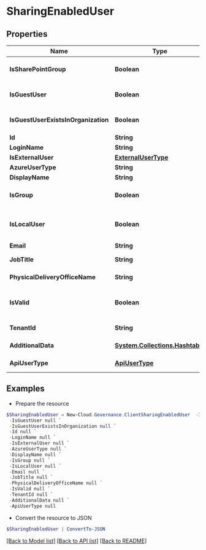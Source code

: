 # SharingEnabledUser
## Properties

Name | Type | Description | Notes
------------ | ------------- | ------------- | -------------
**IsSharePointGroup** | **Boolean** |  | [optional] [default to $false]
**IsGuestUser** | **Boolean** |  | [optional] [default to $false]
**IsGuestUserExistsInOrganization** | **Boolean** |  | [optional] [default to $false]
**Id** | **String** |  | [optional] 
**LoginName** | **String** |  | [optional] 
**IsExternalUser** | [**ExternalUserType**](ExternalUserType.md) |  | [optional] 
**AzureUserType** | **String** |  | [optional] 
**DisplayName** | **String** |  | [optional] 
**IsGroup** | **Boolean** |  | [optional] [default to $false]
**IsLocalUser** | **Boolean** |  | [optional] [readonly] [default to $false]
**Email** | **String** |  | [optional] 
**JobTitle** | **String** |  | [optional] [readonly] 
**PhysicalDeliveryOfficeName** | **String** |  | [optional] [readonly] 
**IsValid** | **Boolean** |  | [optional] [readonly] [default to $false]
**TenantId** | **String** |  | [optional] [readonly] 
**AdditionalData** | [**System.Collections.Hashtable**](AnyType.md) |  | [optional] [readonly] 
**ApiUserType** | [**ApiUserType**](ApiUserType.md) |  | [optional] [readonly] 

## Examples

- Prepare the resource
```powershell
$SharingEnabledUser = New-Cloud.Governance.ClientSharingEnabledUser  -IsSharePointGroup null `
 -IsGuestUser null `
 -IsGuestUserExistsInOrganization null `
 -Id null `
 -LoginName null `
 -IsExternalUser null `
 -AzureUserType null `
 -DisplayName null `
 -IsGroup null `
 -IsLocalUser null `
 -Email null `
 -JobTitle null `
 -PhysicalDeliveryOfficeName null `
 -IsValid null `
 -TenantId null `
 -AdditionalData null `
 -ApiUserType null
```

- Convert the resource to JSON
```powershell
$SharingEnabledUser | ConvertTo-JSON
```

[[Back to Model list]](../README.md#documentation-for-models) [[Back to API list]](../README.md#documentation-for-api-endpoints) [[Back to README]](../README.md)

